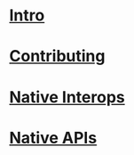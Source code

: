 # [Intro](intro.md)
# [Contributing](contributing.md)
# [Native Interops](native_interops.md)
# [Native APIs](native_apis.md)